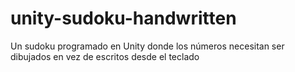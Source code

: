 # unity-sudoku-handwritten
Un sudoku programado en Unity donde los números necesitan ser dibujados en vez de escritos desde el teclado
